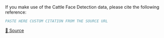 If you make use of the Cattle Face Detection data, please cite the following reference:

``` bibtex
PASTE HERE CUSTOM CITATION FROM THE SOURCE URL
```

[🔗 Source](https://universe.roboflow.com/universidade-federal-de-santa-maria-dbq3m/cattle-face-detection)